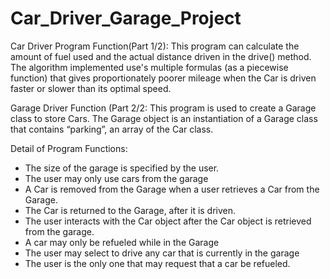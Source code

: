 # Car_Driver_Garage_Project


Car Driver Program Function(Part 1/2):
This program can calculate the amount of fuel used and the actual distance driven in the drive() method. 
The algorithm implemented use's multiple formulas (as a piecewise function) that gives proportionately poorer mileage when the Car is driven faster or slower than its optimal speed. 


Garage Driver Function (Part 2/2:
This program is used to create a Garage class to store Cars. The Garage object is an instantiation of a Garage class that contains “parking”, an array of the Car class.

Detail of Program Functions:
- The size of the garage is specified by the user.
- The user may only use cars from the garage
- A Car is removed from the Garage when a user retrieves a Car from the Garage.
- The Car is returned to the Garage, after it is driven.
- The user interacts with the Car object after the Car object is retrieved from the garage.
- A car may only be refueled while in the Garage
- The user may select to drive any car that is currently in the garage
- The user is the only one that may request that a car be refueled.

